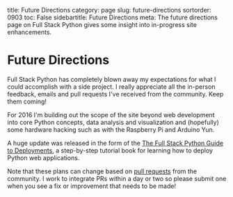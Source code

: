 title: Future Directions
category: page
slug: future-directions
sortorder: 0903
toc: False
sidebartitle: Future Directions
meta: The future directions page on Full Stack Python gives some insight into in-progress site enhancements.


# Future Directions
Full Stack Python has completely blown away my expectations for what I could
accomplish with a side project. I really appreciate all the in-person feedback,
emails and pull requests I've received from the community. Keep them coming!

For 2016 I'm building out the scope of the site beyond web development into
core Python concepts, data analysis and visualization and (hopefully) some 
hardware hacking such as with the Raspberry Pi and Arduino Yun.

A huge update was released in the form of the
[The Full Stack Python Guide to Deployments](http://www.deploypython.com/),
a step-by-step tutorial book for learning how to deploy Python web 
applications.

Note that these plans can change based on 
[pull requests](https://github.com/makaimc/fullstackpython.com/pulls)
from the community. I work to integrate PRs within a day or two so please 
submit one when you see a fix or improvement that needs to be made!

